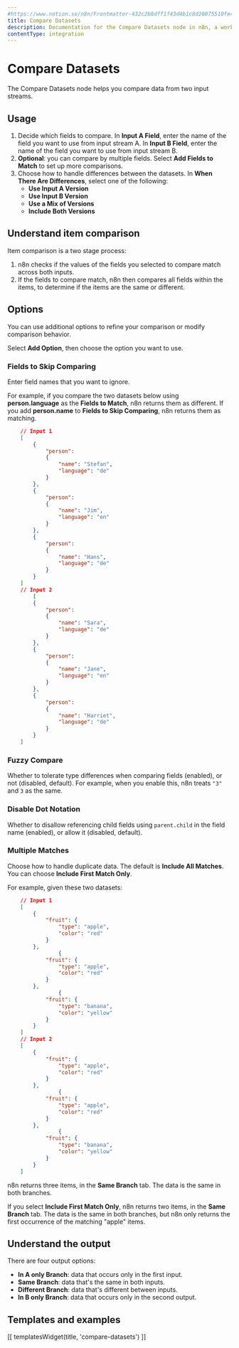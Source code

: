 ```yaml
---
#https://www.notion.so/n8n/Frontmatter-432c2b8dff1f43d4b1c8d20075510fe4
title: Compare Datasets
description: Documentation for the Compare Datasets node in n8n, a workflow automation platform. Includes guidance on usage, and links to examples.
contentType: integration
---
```


# Compare Datasets

The Compare Datasets node helps you compare data from two input streams.

## Usage

1. Decide which fields to compare. In **Input A Field**, enter the name of the field you want to use from input stream A. In **Input B Field**, enter the name of the field you want to use from input stream B. 
2. **Optional**: you can compare by multiple fields. Select **Add Fields to Match** to set up more comparisons.
3. Choose how to handle differences between the datasets. In **When There Are Differences**, select one of the following:
	* **Use Input A Version**
	* **Use Input B Version**
	* **Use a Mix of Versions**
	* **Include Both Versions**

## Understand item comparison

Item comparison is a two stage process:

1. n8n checks if the values of the fields you selected to compare match across both inputs.
2. If the fields to compare match, n8n then compares all fields within the items, to determine if the items are the same or different.


## Options

You can use additional options to refine your comparison or modify comparison behavior.

Select **Add Option**, then choose the option you want to use.

### Fields to Skip Comparing

Enter field names that you want to ignore. 

For example, if you compare the two datasets below using **person.language** as the **Fields to Match**, n8n returns them as different. If you add **person.name** to **Fields to Skip Comparing**, n8n returns them as matching.

```json
	// Input 1
	[
		{
			"person":
			{
				"name":	"Stefan",
				"language":	"de"
			}
		},
		{
			"person":
			{
				"name":	"Jim",
				"language":	"en"
			}
		},
		{
			"person":
			{
				"name":	"Hans",
				"language":	"de"
			}
		}
	]
	// Input 2
		[
		{
			"person":
			{
				"name":	"Sara",
				"language":	"de"
			}
		},
		{
			"person":
			{
				"name":	"Jane",
				"language":	"en"
			}
		},
		{
			"person":
			{
				"name":	"Harriet",
				"language":	"de"
			}
		}
	]
```

### Fuzzy Compare

Whether to tolerate type differences when comparing fields (enabled), or not (disabled, default). For example, when you enable this, n8n treats `"3"` and `3` as the same.

### Disable Dot Notation

Whether to disallow referencing child fields using `parent.child` in the field name (enabled), or allow it (disabled, default).

### Multiple Matches

Choose how to handle duplicate data. The default is **Include All Matches**. You can choose **Include First Match Only**.

For example, given these two datasets:
```json
	// Input 1
	[
		{
			"fruit": {
				"type": "apple",
				"color": "red"
			}
		},
				{
			"fruit": {
				"type": "apple",
				"color": "red"
			}
		},
				{
			"fruit": {
				"type": "banana",
				"color": "yellow"
			}
		}
	]
	// Input 2
	[
		{
			"fruit": {
				"type": "apple",
				"color": "red"
			}
		},
				{
			"fruit": {
				"type": "apple",
				"color": "red"
			}
		},
				{
			"fruit": {
				"type": "banana",
				"color": "yellow"
			}
		}
	]
```

n8n returns three items, in the **Same Branch** tab. The data is the same in both branches.

If you select **Include First Match Only**, n8n returns two items, in the **Same Branch** tab. The data is the same in both branches, but n8n only returns the first occurrence of the matching "apple" items.



## Understand the output

There are four output options:

* **In A only Branch**: data that occurs only in the first input.
* **Same Branch**: data that's the same in both inputs.
* **Different Branch**: data that's different between inputs.
* **In B only Branch**: data that occurs only in the second output.

## Templates and examples

<!-- see https://www.notion.so/n8n/Pull-in-templates-for-the-integrations-pages-37c716837b804d30a33b47475f6e3780 -->
[[ templatesWidget(title, 'compare-datasets') ]]

